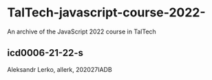 # TalTech-javascript-course-2022-
An archive of the JavaScript 2022 course in TalTech

## icd0006-21-22-s

Aleksandr Lerko, allerk, 202027IADB

